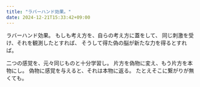 ```yaml
---
title: "ラバーハンド効果。"
date: 2024-12-21T15:33:42+09:00
---
```

ラバーハンド効果。
もしも考え方を、自らの考え方に蓋をして、
同じ刺激を受け、それを観測したとすれば、
そうして得た偽の脳が新たな力を得るとすれば。

二つの感覚を、元々同じものと十分学習し。
片方を偽物に変え、もう片方を本物にし。
偽物に感覚を与えると、それは本物に返る。
たとえそこに繋がりが無くても。
